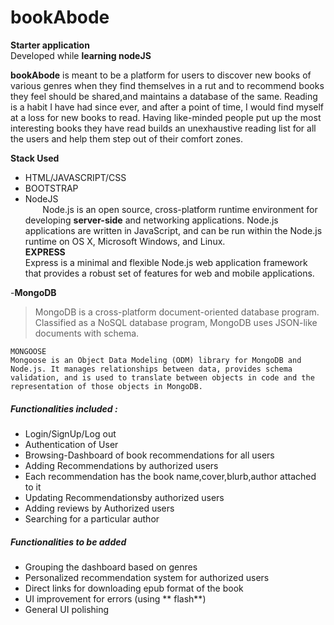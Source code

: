 #  **bookAbode**


**Starter application** <br>
Developed while **learning nodeJS**

**bookAbode** is meant to be a platform for users to discover new books of various genres when they find themselves in a rut and to recommend books they feel should be shared,and maintains a database of the same.
Reading is a habit I have had since ever, and after a point of time, I would find myself at a loss for new books to read. Having like-minded people put up the most interesting books they have read builds an unexhaustive reading list for all the users and help them step out of their comfort zones.

**Stack Used**
- HTML/JAVASCRIPT/CSS
- BOOTSTRAP
- NodeJS<br>
&nbsp;&nbsp;&nbsp;&nbsp;&nbsp;&nbsp; Node.js is an open source, cross-platform runtime environment  for developing **server-side**  and networking applications. Node.js applications are written in JavaScript, and can be run  within the Node.js runtime on OS X, Microsoft Windows, and Linux.<br>
		 **EXPRESS**<br>Express is a minimal and flexible Node.js web application framework that provides a robust set of features for web and mobile applications.

-**MongoDB**
> MongoDB is a cross-platform document-oriented database program. Classified as a NoSQL database 	program, MongoDB uses JSON-like documents with schema.

	MONGOOSE
	Mongoose is an Object Data Modeling (ODM) library for MongoDB and Node.js. It manages relationships between data, provides schema validation, and is used to translate between objects in code and the representation of those objects in MongoDB.





##### **Functionalities included :**
- Login/SignUp/Log out
- Authentication of User
- Browsing-Dashboard of book recommendations for all users
- Adding Recommendations by authorized users
- Each recommendation has the book name,cover,blurb,author attached to it
- Updating Recommendationsby authorized users
- Adding reviews by Authorized users
- Searching for a particular author

##### Functionalities to be added
- Grouping the dashboard based on genres
- Personalized recommendation system for authorized users
- Direct links for downloading epub format of the book
- UI improvement for errors (using ** flash**)
- General UI polishing


